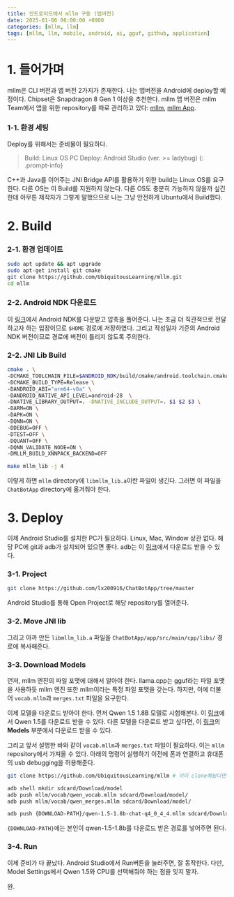 ```yaml
---
title: 안드로이드에서 mllm 구동 (앱버전)
date: 2025-01-06 06:00:00 +0900
categories: [mllm, llm]
tags: [mllm, llm, mobile, android, ai, gguf, github, application]
---
```



# 1. 들어가며

mllm은 CLI 버전과 앱 버전 2가지가 존재한다. 나는 앱버전을 Android에 deploy할 예정이다.
Chipset은 Snapdragon 8 Gen 1 이상을 추천한다.
mllm 앱 버전은 mllm Team에서 앱을 위한 repository를 따로 관리하고 있다: [mllm](https://github.com/UbiquitousLearning/mllm), [mllm App](https://github.com/lx200916/ChatBotApp/tree/master).

### 1-1. 환경 세팅

Deploy를 위해서는 준비물이 필요하다.
> Build: Linux OS PC
> Deploy: Android Studio (ver. >= ladybug)
{: .prompt-info}

C++과 Java를 이어주는 JNI Bridge API를 활용하기 위한 build는 Linux OS를 요구한다.
다른 OS는 이 Build를 지원하지 않는다.
다른 OS도 충분히 가능하지 않을까 싶긴 한데 아무튼 제작자가 그렇게 말했으므로 나는 그냥 안전하게  Ubuntu에서 Build했다.

# 2. Build

### 2-1. 환경 업데이트

```bash
sudo apt update && apt upgrade
sudo apt-get install git cmake
git clone https://github.com/UbiquitousLearning/mllm.git
cd mllm

```

### 2-2. Android NDK 다운로드

이 [링크](https://developer.android.com/ndk/downloads)에서 Android NDK를 다운받고 압축을 풀어준다.
나는 조금 더 직관적으로 전달하고자 하는 입장이므로 `$HOME` 경로에 저장하였다.
그리고 작성일자 기준의 Android NDK 버전이므로 경로에 버전이 틀리지 않도록 주의한다.

### 2-2. JNI Lib Build

```bash
cmake . \
-DCMAKE_TOOLCHAIN_FILE=$ANDROID_NDK/build/cmake/android.toolchain.cmake \
-DCMAKE_BUILD_TYPE=Release \
-DANDROID_ABI="arm64-v8a" \
-DANDROID_NATIVE_API_LEVEL=android-28  \
-DNATIVE_LIBRARY_OUTPUT=. -DNATIVE_INCLUDE_OUTPUT=. $1 $2 $3 \
-DARM=ON \
-DAPK=ON \
-DQNN=ON \
-DDEBUG=OFF \
-DTEST=OFF \
-DQUANT=OFF \
-DQNN_VALIDATE_NODE=ON \
-DMLLM_BUILD_XNNPACK_BACKEND=OFF

make mllm_lib -j 4

```
이렇게 하면 `mllm` directory에 `libmllm_lib.a`이란 파일이 생긴다. 그러면 이 파일을 `ChatBotApp` directory에 옮겨줘야 한다.

# 3. Deploy

이제 Android Studio를 설치한 PC가 필요하다.
Linux, Mac, Window 상관 없다.
해당 PC에 git과 adb가 설치되어 있으면 좋다.
adb는 이 [링크](https://developer.android.com/tools/adb)에서 다운로드 받을 수 있다.

### 3-1. Project

```bash
git clone https://github.com/lx200916/ChatBotApp/tree/master
```

Android Studio를 통해 Open Project로 해당 repository를 열어준다.

### 3-2. Move JNI lib

그리고 아까 만든 `libmllm_lib.a` 파일을 `ChatBotApp/app/src/main/cpp/libs/` 경로에 복사해준다.


### 3-3. Download Models

먼저, mllm 엔진의 파일 포맷에 대해서 알아야 한다. 
llama.cpp는 gguf라는 파일 포맷을 사용하듯 mllm 엔진 또한 mllm이라는 특정 파일 포맷을 갖는다.
하지만, 이에 더불어 `vocab.mllm`과 `merges.txt` 파일을 요구한다. 

이제 모델을 다운로드 받아야 한다. 먼저 Qwen 1.5 1.8B 모델로 시험해본다.
이 [링크](https://huggingface.co/mllmTeam/qwen-1.5-1.8b-chat-mllm/blob/main/qwen-1.5-1.8b-chat-q4_0_4_4.mllm)에서 Qwen 1.5를 다운로드 받을 수 있다.
다른 모델을 다운로드 받고 싶다면, 이 [링크](https://huggingface.co/mllmTeam)의 **Models** 부분에서 다운로드 받을 수 있다.

그리고 앞서 설명한 바와 같이 `vocab.mllm`과 `merges.txt` 파일이 필요하다. 이는 `mllm` repository에서 가져올 수 있다.
아래의 명령어 실행하기 이전에 폰과 연결하고 휴대폰의 usb debugging을 허용해준다.

```bash
git clone https://github.com/UbiquitousLearning/mllm # 이미 clone해놨다면 생략

adb shell mkdir sdcard/Download/model
adb push mllm/vocab/qwen_vocab.mllm sdcard/Download/model/
adb push mllm/vocab/qwen_merges.mllm sdcard/Download/model/

adb push {DOWNLOAD-PATH}/qwen-1.5-1.8b-chat-q4_0_4_4.mllm sdcard/Download/model/
```

`{DOWNLOAD-PATH}`에는 본인이 qwen-1.5-1.8b를 다운로드 받은 경로를 넣어주면 된다.

### 3-4. Run

이제 준비가 다 끝났다. Android Studio에서 Run버튼을 눌러주면, 잘 동작한다.
다만, Model Settings에서 Qwen 1.5와 CPU를 선택해줘야 하는 점을 잊지 말자.

완.
